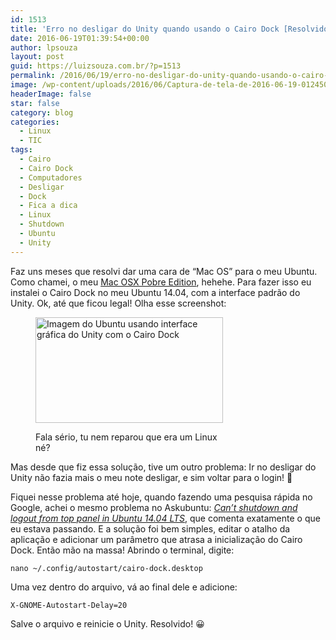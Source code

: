 ```yaml
---
id: 1513
title: 'Erro no desligar do Unity quando usando o Cairo Dock [Resolvido]'
date: 2016-06-19T01:39:54+00:00
author: lpsouza
layout: post
guid: https://luizsouza.com.br/?p=1513
permalink: /2016/06/19/erro-no-desligar-do-unity-quando-usando-o-cairo-dock-resolvido/
image: /wp-content/uploads/2016/06/Captura-de-tela-de-2016-06-19-012450-1200x675.png
headerImage: false
star: false
category: blog
categories:
  - Linux
  - TIC
tags:
  - Cairo
  - Cairo Dock
  - Computadores
  - Desligar
  - Dock
  - Fica a dica
  - Linux
  - Shutdown
  - Ubuntu
  - Unity
---
```

Faz uns meses que resolvi dar uma cara de &#8220;Mac OS&#8221; para o meu Ubuntu. Como chamei, o meu [Mac OSX Pobre Edition](https://www.instagram.com/p/BFZ-GcKMGDo/), hehehe. Para fazer isso eu instalei o Cairo Dock no meu Ubuntu 14.04, com a interface padrão do Unity. Ok, até que ficou legal! Olha esse screenshot:<figure id="attachment_1514" style="width: 300px" class="wp-caption aligncenter">

[<img class="wp-image-1514 size-medium" src="https://luizsouza.com.br/wp-content/uploads/2016/06/Captura-de-tela-de-2016-06-19-012450-300x169.png" alt="Imagem do Ubuntu usando interface gráfica do Unity com o Cairo Dock" width="300" height="169" srcset="https://luizsouza.com.br/wp-content/uploads/2016/06/Captura-de-tela-de-2016-06-19-012450-300x169.png 300w, https://luizsouza.com.br/wp-content/uploads/2016/06/Captura-de-tela-de-2016-06-19-012450-768x432.png 768w, https://luizsouza.com.br/wp-content/uploads/2016/06/Captura-de-tela-de-2016-06-19-012450-1024x576.png 1024w, https://luizsouza.com.br/wp-content/uploads/2016/06/Captura-de-tela-de-2016-06-19-012450-1200x675.png 1200w, https://luizsouza.com.br/wp-content/uploads/2016/06/Captura-de-tela-de-2016-06-19-012450.png 1366w" sizes="(max-width: 300px) 100vw, 300px" />](https://luizsouza.com.br/wp-content/uploads/2016/06/Captura-de-tela-de-2016-06-19-012450.png)<figcaption class="wp-caption-text">Fala sério, tu nem reparou que era um Linux né?</figcaption></figure> 

Mas desde que fiz essa solução, tive um outro problema: Ir no desligar do Unity não fazia mais o meu note desligar, e sim voltar para o login! 🙁

Fiquei nesse problema até hoje, quando fazendo uma pesquisa rápida no Google, achei o mesmo problema no Askubuntu: _[Can&#8217;t shutdown and logout from top panel in Ubuntu 14.04 LTS](http://askubuntu.com/questions/451070/cant-shutdown-and-logout-from-top-panel-in-ubuntu-14-04-lts)_, que comenta exatamente o que eu estava passando. E a solução foi bem simples, editar o atalho da aplicação e adicionar um parâmetro que atrasa a inicialização do Cairo Dock. Então mão na massa! Abrindo o terminal, digite:

`nano ~/.config/autostart/cairo-dock.desktop`

Uma vez dentro do arquivo, vá ao final dele e adicione:

`X-GNOME-Autostart-Delay=20`

Salve o arquivo e reinicie o Unity. Resolvido! 😀